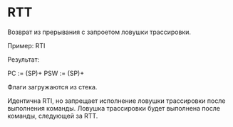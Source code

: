 # RTT

Возврат из прерывания с запроетом ловушки трассировки.

Пример: RTI

Результат:

PC := (SP)+
PSW := (SP)+

Флаги загружаются из стека.

Идентична RTI, но запрещает исполнение ловушки трассировки после выполнения команды.
Ловушка трассировки будет выполнена после команды, следующей за RTT.